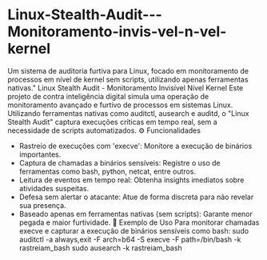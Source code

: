# Linux-Stealth-Audit---Monitoramento-invis-vel-n-vel-kernel
Um sistema de auditoria furtiva para Linux, focado em monitoramento de processos em nível de kernel sem scripts, utilizando apenas ferramentas nativas."
Linux Stealth Audit - Monitoramento Invisível Nível Kernel
Este projeto de contra inteligência digital simula uma operação de monitoramento avançado e furtivo de processos em sistemas Linux. Utilizando ferramentas nativas como auditctl, ausearch e auditd, o "Linux Stealth Audit" captura execuções críticas em tempo real, sem a necessidade de scripts automatizados.
⚙️ Funcionalidades
 * Rastreio de execuções com 'execve': Monitore a execução de binários importantes.
 * Captura de chamadas a binários sensíveis: Registre o uso de ferramentas como bash, python, netcat, entre outros.
 * Leitura de eventos em tempo real: Obtenha insights imediatos sobre atividades suspeitas.
 * Defesa sem alertar o atacante: Atue de forma discreta para não revelar sua presença.
 * Baseado apenas em ferramentas nativas (sem scripts): Garante menor pegada e maior furtividade.
🚀 Exemplo de Uso
Para monitorar chamadas execve e capturar a execução de binários sensíveis como bash:
sudo auditctl -a always,exit -F arch=b64 -S execve -F path=/bin/bash -k rastreiam_bash
sudo ausearch -k rastreiam_bash

